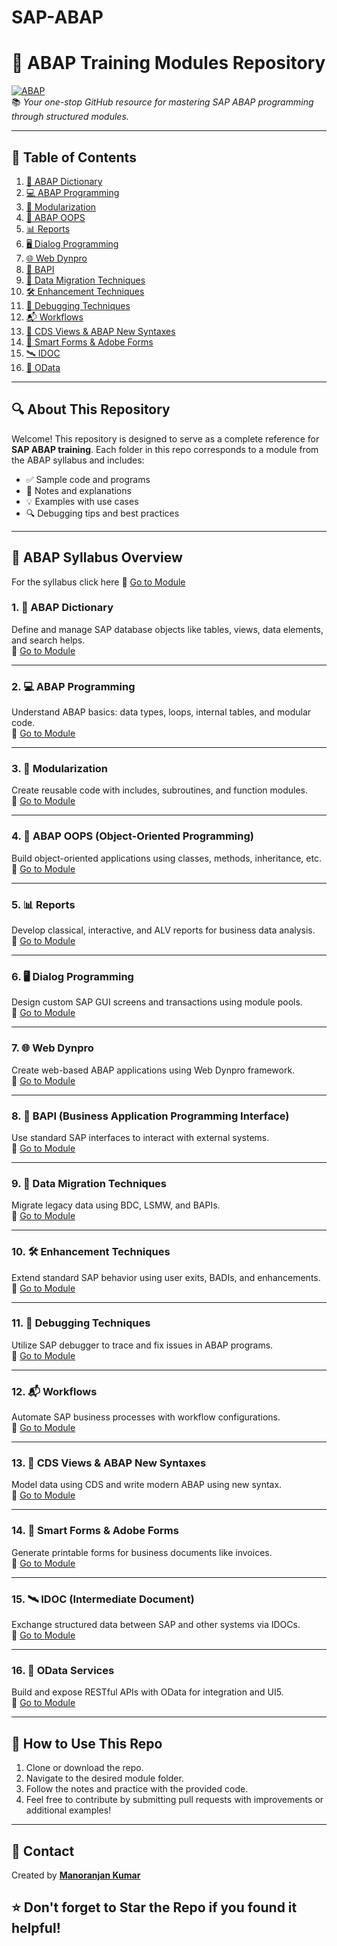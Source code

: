# SAP-ABAP

# 🚀 ABAP Training Modules Repository

[![ABAP](https://img.shields.io/badge/SAP-ABAP-blue.svg)](https://www.sap.com)  
📚 *Your one-stop GitHub resource for mastering SAP ABAP programming through structured modules.*

---

## 📑 Table of Contents


1. [📂 ABAP Dictionary](#1-abap-dictionary)
2. [💻 ABAP Programming](#2-abap-programming)
3. [🧩 Modularization](#3-modularization)
4. [🧱 ABAP OOPS](#4-abap-oops-object-oriented-programming)
5. [📊 Reports](#5-reports)
6. [🖥️ Dialog Programming](#6-dialog-programming)
7. [🌐 Web Dynpro](#7-web-dynpro)
8. [🔌 BAPI](#8-bapi-business-application-programming-interface)
9. [🔁 Data Migration Techniques](#9-data-migration-techniques)
10. [🛠️ Enhancement Techniques](#10-enhancement-techniques)
11. [🐞 Debugging Techniques](#11-debugging-techniques)
12. [📬 Workflows](#12-workflows)
13. [🧮 CDS Views & ABAP New Syntaxes](#13-cds-views--abap-new-syntaxes)
14. [📝 Smart Forms & Adobe Forms](#14-smart-forms--adobe-forms)
15. [🛰️ IDOC](#15-idoc-intermediate-document)
16. [🔗 OData](#16-odata-services)

---

## 🔍 About This Repository

Welcome! This repository is designed to serve as a complete reference for **SAP ABAP training**. Each folder in this repo corresponds to a module from the ABAP syllabus and includes:

- ✅ Sample code and programs  
- 📄 Notes and explanations  
- 💡 Examples with use cases  
- 🔍 Debugging tips and best practices

---

## 📘 ABAP Syllabus Overview

For the syllabus click here 📁 [Go to Module](./ABAP_Dictionary)



### 1. 📂 ABAP Dictionary  
Define and manage SAP database objects like tables, views, data elements, and search helps.  
📁 [Go to Module](./ABAP_Dictionary)

---

### 2. 💻 ABAP Programming  
Understand ABAP basics: data types, loops, internal tables, and modular code.  
📁 [Go to Module](./ABAP_Programming)

---

### 3. 🧩 Modularization  
Create reusable code with includes, subroutines, and function modules.  
📁 [Go to Module](./Modularization)

---

### 4. 🧱 ABAP OOPS (Object-Oriented Programming)  
Build object-oriented applications using classes, methods, inheritance, etc.  
📁 [Go to Module](./OOPs_ABAP)

---

### 5. 📊 Reports  
Develop classical, interactive, and ALV reports for business data analysis.  
📁 [Go to Module](./Reports)

---

### 6. 🖥️ Dialog Programming  
Design custom SAP GUI screens and transactions using module pools.  
📁 [Go to Module](./Dialog_Programming)

---

### 7. 🌐 Web Dynpro  
Create web-based ABAP applications using Web Dynpro framework.  
📁 [Go to Module](./Web_Dynpro)

---

### 8. 🔌 BAPI (Business Application Programming Interface)  
Use standard SAP interfaces to interact with external systems.  
📁 [Go to Module](./BAPI)

---

### 9. 🔁 Data Migration Techniques  
Migrate legacy data using BDC, LSMW, and BAPIs.  
📁 [Go to Module](./Data_Migration)

---

### 10. 🛠️ Enhancement Techniques  
Extend standard SAP behavior using user exits, BADIs, and enhancements.  
📁 [Go to Module](./Enhancements)

---

### 11. 🐞 Debugging Techniques  
Utilize SAP debugger to trace and fix issues in ABAP programs.  
📁 [Go to Module](./Debugging)

---

### 12. 📬 Workflows  
Automate SAP business processes with workflow configurations.  
📁 [Go to Module](./Workflows)

---

### 13. 🧮 CDS Views & ABAP New Syntaxes  
Model data using CDS and write modern ABAP using new syntax.  
📁 [Go to Module](./CDS_New_Syntax)

---

### 14. 📝 Smart Forms & Adobe Forms  
Generate printable forms for business documents like invoices.  
📁 [Go to Module](./Forms)

---

### 15. 🛰️ IDOC (Intermediate Document)  
Exchange structured data between SAP and other systems via IDOCs.  
📁 [Go to Module](./IDOC)

---

### 16. 🔗 OData Services  
Build and expose RESTful APIs with OData for integration and UI5.  
📁 [Go to Module](./OData)

---

## 📌 How to Use This Repo

1. Clone or download the repo.
2. Navigate to the desired module folder.
3. Follow the notes and practice with the provided code.
4. Feel free to contribute by submitting pull requests with improvements or additional examples!

---

## 📧 Contact

Created by [**Manoranjan Kumar**](www.linkedin.com/in/manoranjan75)  

## ⭐️ Don't forget to Star the Repo if you found it helpful!




